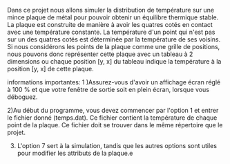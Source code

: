 Dans ce projet nous allons simuler la distribution de température sur une mince plaque de métal pour
pouvoir obtenir un équilibre thermique stable.  La plaque est construite de manière à avoir les quatres 
cotés en contact avec une température constante.  La température d'un point qui n'est pas sur un des quatres cotés 
est déterminée par la température de ses voisins.   Si nous considérons les points de la plaque comme une grille de positions, 
nous pouvons donc représenter cette plaque avec un tableau à 2 
dimensions ou chaque position [y, x] du tableau indique la température à la position [y, x] de cette plaque.

informations importantes:
1 )Assurez-vous d'avoir un affichage écran réglé à 100 % et que votre fenêtre de sortie soit en plein écran, lorsque vous déboguez.

2)Au début du programme, vous devez commencer par l'option 1 et entrer le fichier donné (temps.dat). 
Ce fichier contient la température de chaque point de la plaque.
Ce fichier doit se trouver dans le même répertoire que le projet.

3) L'option 7 sert à la simulation, tandis que les autres options sont utiles pour modifier les attributs de la plaque.e 

